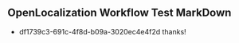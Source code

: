 ## OpenLocalization Workflow Test MarkDown
* df1739c3-691c-4f8d-b09a-3020ec4e4f2d thanks!

<!--HONumber=Jul16_HO2-->


